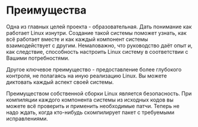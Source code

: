 # Преимущества

Одна из главных целей проекта - образовательная. Дать понимание как работает Linux изнутри. Создание такой системы поможет узнать, как всё работает вместе и как каждый компонент системы взаимодействует с другим. Немаловажно, что руководство даёт опыт и, как следствие, способность настроить Linux систему в соответствии с Вашими потребностями.

Другое ключевое преимущество - предоставление более глубокого контроля, не полагаясь на иную реализацию Linux. Вы можете диктовать каждый аспект своей системы.

Преимуществом собственной сборки Linux является безопасность. При компиляции каждого компонента системы из исходных кодов вы можете всё проверить и применить необходимые патчи. Теперь не надо ждать, когда кто-нибудь скомпилирует пакет с требуемыми исправлениями.
